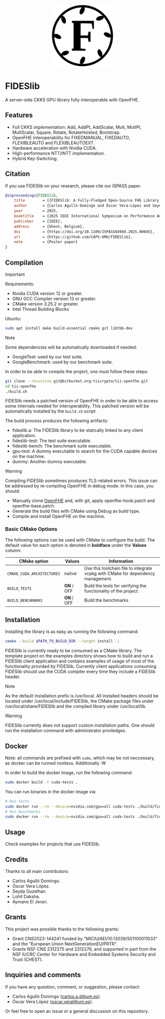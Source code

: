 <p align="center">
  <img src="https://github.com/CAPS-UMU/FIDESlib/blob/main/doxygen/FidesLogo.drawio.svg?raw=true" width="200">
</p>

# FIDESlib

A server-side CKKS GPU library fully interoperable with OpenFHE.

## Features
  -  Full CKKS implementation: Add, AddPt, AddScalar, Mult, MultPt, MultScalar, Square, Rotate, RotateHoisted, Bootstrap.
  -  OpenFHE interoperability for FIXEDMANUAL, FIXEDAUTO, FLEXIBLEAUTO and FLEXIBLEAUTOEXT.
  -  Hardware acceleration with Nvidia CUDA.
  -  High-performance NTT/INTT implementation.
  -  Hybrid Key-Switching.

## Citation

If you use FIDESlib on your research, please cite our ISPASS paper.

```bibtex
@inproceedings{FIDESlib,
	title        = {{FIDESlib: A Fully-Fledged Open-Source FHE Library for Efficient CKKS on GPUs}},
	author       = {Carlos Agulló-Domingo and Óscar Vera-López and Seyda Guzelhan and Lohit Daksha and Aymane El Jerari and Kaustubh Shivdikar and Rashmi Agrawal and David Kaeli and Ajay Joshi and José L. Abellán},
	year         = 2025,
	booktitle    = {2025 IEEE International Symposium on Performance Analysis of Systems and Software (ISPASS)},
	publisher    = {IEEE},
	address      = {Ghent, Belgium},
	doi          = {https://doi.org/10.1109/ISPASS64960.2025.00045},
	url          = {https://github.com/CAPS-UMU/FIDESlib},
	note         = {Poster paper}
}
```

## Compilation

> [!IMPORTANT]
> Requirements:
>  -  Nvidia CUDA  version 12 or greater.
>  -  GNU GCC Compiler version 13 or greater.
>  -  CMake version 3.25.2 or greater.
>  -  Intel Thread Building Blocks

Ubuntu:
```bash 
sudo apt install make build-essential cmake git libtbb-dev
```

> [!NOTE]
> Some dependencies will be automatically downloaded if needed:
> - GoogleTest: used by our test suite.
> - GoogleBenchmark: used by our benchmark suite.

In order to be able to compile the project, one must follow these steps:
``` bash
git clone --recursive git@bitbucket.org:tiicrypto/tii-openfhe.git
cd tii-openfhe 
./build.sh
```

FIDESlib needs a patched version of OpenFHE in order to be able to access some internals needed for interoperability. This patched version will be automatically installed by the `build.sh` script


The build process produces the following artifacts: 
- fideslib.a: The FIDESlib library to be statically linked to any client application.
- fideslib-test: The test suite executable.
- fideslib-bench: The benchmark suite executable.
- gpu-test: A dummy executable to search for the CUDA capable devices on the machine.
- dummy: Another dummy executable.

> [!WARNING]
> Compiling FIDESlib sometimes produces TLS-related errors. This issue can be addressed by re-compiling OpenFHE in debug mode. In this case, you should:
> - Manually clone [OpenFHE](https://github.com/openfheorg/openfhe-development) and, with git, apply openfhe-hook.patch and openfhe-base.patch. 
> - Generate the build files with CMake using Debug as build type.
> - Compile and install OpenFHE on the machine. 


### **Basic CMake Options**

The following options can be used with CMake to configure the build. The default value for each option is denoted in **boldface** under the **Values** column:

| CMake option               | Values                                      | Information                                                                      |
|----------------------------|---------------------------------------------|----------------------------------------------------------------------------------|
| `CMAKE_CUDA_ARCHITECTURES` | naitve                                      | Use this toolchain file to integrate vcpkg with CMake for dependency management. |
| `BUILD_TESTS`              | **ON** / OFF                                | Build the tests for verifying the functionality of the project.                  |
| `BUILD_BENCHMARKS`         | **ON** / OFF                                | Build the benchmarks                                                             |

## Installation

Installing the library is as easy as running the following command:

```bash
cmake --build $PATH_TO_BUILD_DIR --target install -j
```

FIDESlib is currently ready to be consumed as a CMake library. The template project on the examples directory shows how to build and run a FIDESlib client application and contains examples of usage of most of the functionality provided by FIDESlib. Currently client applications consuming FIDESlib should use the CUDA compiler every time they include a FIDESlib header.

> [!NOTE]
> As the default installation prefix is /usr/local. All installed headers should be located under /usr/local/include/FIDESlib, the CMake package files under /usr/local/share/FIDESlib and the compiled library under /usr/local/lib.

> [!WARNING]
> FIDESlib currently does not support custom installation paths. One should run the installation command with administrator priviledges.

## Docker 
Note: all commands are prefixed with `sudo`, which may be not neccessary, as 
docker can be runned rootless.  Additionally :W

In order to build the docker image, run the following command:
```bash
sudo docker build -t cuda-tests .
```

You can run binaries in the docker image via:
```bash
# Run tests
sudo docker run --rm --device=nvidia.com/gpu=all cuda-tests ./build/fideslib-test
# Run benchmarks
sudo docker run --rm --device=nvidia.com/gpu=all cuda-tests ./build/fideslib-bench
```

## Usage

Check examples for projects that use FIDESlib.

## Credits

Thanks to all main contributors:
* Carlos Agulló Domingo. 
* Óscar Vera López.
* Seyda Guzelhan.
* Lohit Daksha.
* Aymane El Jerari.

## Grants

This project was possible thanks to the following grants:
* Grant CNS2023-144241 funded by "MICIU/AEI/10.13039/501100011033" and the "European Union NextGenerationEU/PRTR".
* Grants NSF CNS 2312275 and 2312276, and supported in part from the NSF IUCRC Center for Hardware and Embedded Systems Security and Trust (CHEST).

## Inquiries and comments

If you have any question, comment, or suggestion, please contact:
* Carlos Agulló Domingo (carlos.a.d@um.es).
* Óscar Vera López (oscar.veral@um.es).

Or feel free to open an issue or a general discussion on this repository.

